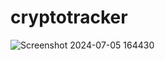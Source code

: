 # cryptotracker

![Screenshot 2024-07-05 164430](https://github.com/Deviyakaithwas/cryptotracker/assets/125114782/8cc789d8-57cf-4b95-a88e-870bb63be1e0)
